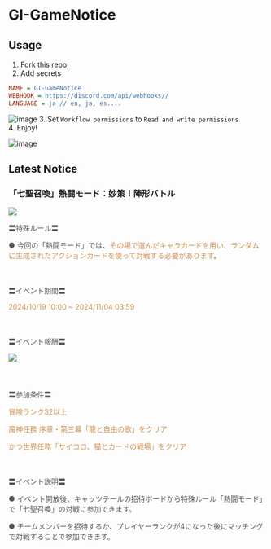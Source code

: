 # GI-GameNotice

## Usage
1. Fork this repo
2. Add secrets
```ini
NAME = GI-GameNotice
WEBHOOK = https://discord.com/api/webhooks//
LANGUAGE = ja // en, ja, es....
```
![image](https://github.com/c2t-r/GI-GameNotice/assets/80561604/63d8a4f2-9ec2-49d7-a637-44d728b2f945)
3. Set `Workflow permissions` to `Read and write permissions`  
4. Enjoy!

![image](https://github.com/c2t-r/GI-GameNotice/assets/80561604/24ec6182-cd99-4969-ab59-1d65c886077a)

## Latest Notice
<start>

### 「七聖召喚」熱闘モード：妙策！陣形バトル
<img src="https://sdk.hoyoverse.com/upload/ann/2024/09/19/a1afbde14fd3c59fe9b54c4f9b742dae_2238274531465087012.jpg">
<p style="white-space: pre-wrap;"><span style="color:rgba(85,85,85,1)">〓特殊ルール〓</span></p><p style="white-space: pre-wrap;"><span style="color:rgba(85,85,85,1)">● 今回の「熱闘モード」では、</span><span style="color:rgba(204,146,85,1)">その場で選んだキャラカードを用い、ランダムに生成されたアクションカードを使って対戦する必要があります</span><span style="color:rgba(85,85,85,1)">。</span></p><p style="white-space: pre-wrap; min-height: 1.5em;"></p><p style="white-space: pre-wrap;"><span style="color:rgba(85,85,85,1)">〓イベント期間〓</span></p><p style="white-space: pre-wrap;"><t class="t_lc" contenteditable="false"><span style="color:rgba(204,146,85,1)">2024/10/19 10:00</span></t><span style="color:rgba(204,146,85,1)"> ~ </span><t class="t_lc" contenteditable="false"><span style="color:rgba(204,146,85,1)">2024/11/04 03:59</span></t></p><p style="white-space: pre-wrap; min-height: 1.5em;"> </p><p style="white-space: pre-wrap;"><span style="color:rgba(85,85,85,1)">〓イベント報酬〓</span></p><p style="white-space: pre-wrap; min-height: 1.5em;"><img src="https://sdk.hoyoverse.com/upload/ann/2024/09/05/77bc8ce33030bc36a950e3ef25faf437_3453988695430769322.png" href="" style="border:none;vertical-align:middle;"></p><p style="white-space: pre-wrap; min-height: 1.5em;"> </p><p style="white-space: pre-wrap;"><span style="color:rgba(85,85,85,1)">〓参加条件〓</span></p><p style="white-space: pre-wrap;"><span style="color:rgba(204,146,85,1)">冒険ランク32以上</span></p><p style="white-space: pre-wrap;"><span style="color:rgba(204,146,85,1)">魔神任務 序章・第三幕「龍と自由の歌」をクリア</span></p><p style="white-space: pre-wrap;"><span style="color:rgba(204,146,85,1)">かつ世界任務「サイコロ、猫とカードの戦場」をクリア</span></p><p style="white-space: pre-wrap; min-height: 1.5em;"> </p><p style="white-space: pre-wrap;"><span style="color:rgba(85,85,85,1)">〓イベント説明〓</span></p><p style="white-space: pre-wrap;"><span style="color:rgba(85,85,85,1)">● イベント開放後、キャッツテールの招待ボードから特殊ルール「熱闘モード」で「七聖召喚」の対戦に参加できます。</span></p><p style="white-space: pre-wrap;"><span style="color:rgba(85,85,85,1)">● チームメンバーを招待するか、プレイヤーランクが4になった後にマッチングで対戦することで参加できます。</span></p>

<end>
